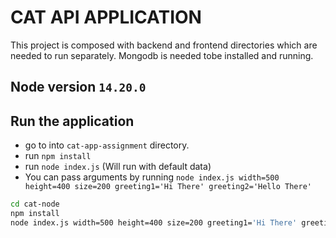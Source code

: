 # CAT API APPLICATION

This project is composed with backend and frontend directories which are needed to run separately. Mongodb is needed tobe installed and running.

## Node version `14.20.0`

## Run the application
- go to into `cat-app-assignment` directory.
- run `npm install`
- run `node index.js` (Will run with default data)
- You can pass arguments by running `node index.js width=500 height=400 size=200 greeting1='Hi There' greeting2='Hello There'`

```sh
cd cat-node
npm install
node index.js width=500 height=400 size=200 greeting1='Hi There' greeting2='Hello There'
```
